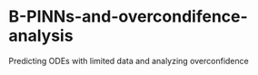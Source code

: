 # B-PINNs-and-overcondifence-analysis
Predicting ODEs with limited data and analyzing overconfidence
